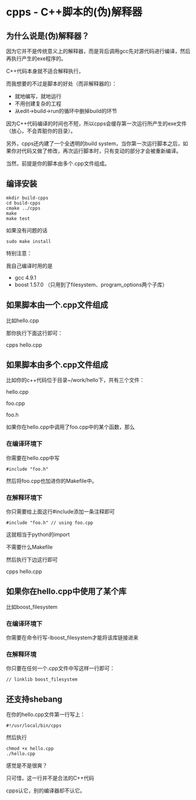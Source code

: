 # cpps - C++脚本的(伪)解释器

## 为什么说是(伪)解释器？

因为它并不是传统意义上的解释器，而是背后调用gcc先对源代码进行编译，然后再执行产生的exe程序的。

C++代码本身就不适合解释执行，

而我想要的不过是脚本的好处（而非解释器的）：

* 就地编写，就地运行
* 不用创建复杂的工程
* 从edit->build->run的循环中删掉build的环节

因为C++代码编译的时间也不短，所以cpps会缓存第一次运行所产生的exe文件（放心，不会弄脏你的目录）。

另外，cpps还内建了一个全透明的build system，当你第一次运行脚本之后，如果你对代码又做了修改，再次运行脚本时，只有变动的部分才会被重新编译。

当然，前提是你的脚本由多个.cpp文件组成。


## 编译安装

    mkdir build-cpps
    cd build-cpps
    cmake ../cpps
    make
    make test

如果没有问题的话

    sudo make install
    
特别注意：

我自己编译时用的是

* gcc 4.9.1
* boost 1.57.0 （只用到了filesystem、program_options两个子库）

## 如果脚本由一个.cpp文件组成
比如hello.cpp

那你执行下面这行即可：

cpps hello.cpp

## 如果脚本由多个.cpp文件组成
比如你的c++代码位于目录~/work/hello下，共有三个文件：

hello.cpp

foo.cpp

foo.h

如果你在hello.cpp中调用了foo.cpp中的某个函数，那么

### 在编译环境下

你需要在hello.cpp中写

    #include "foo.h"
    
然后将foo.cpp也加进你的Makefile中。

### 在解释环境下

你只需要给上面这行#include添加一条注释即可

    #include "foo.h" // using foo.cpp
    
这就相当于python的import

不需要什么Makefile

然后执行下边这行即可

cpps hello.cpp

## 如果你在hello.cpp中使用了某个库
比如boost_filesystem

### 在编译环境下

你需要在命令行写-lboost_filesystem才能将该库链接进来

### 在解释环境

你只要在任何一个.cpp文件中写这样一行即可：

    // linklib boost_filesystem
    
## 还支持shebang
在你的hello.cpp文件第一行写上：

    #!/usr/local/bin/cpps

然后执行

    chmod +x hello.cpp
    ./hello.cpp
    
感觉是不是很爽？

只可惜，这一行并不是合法的C++代码

cpps认它，别的编译器却不认它。

